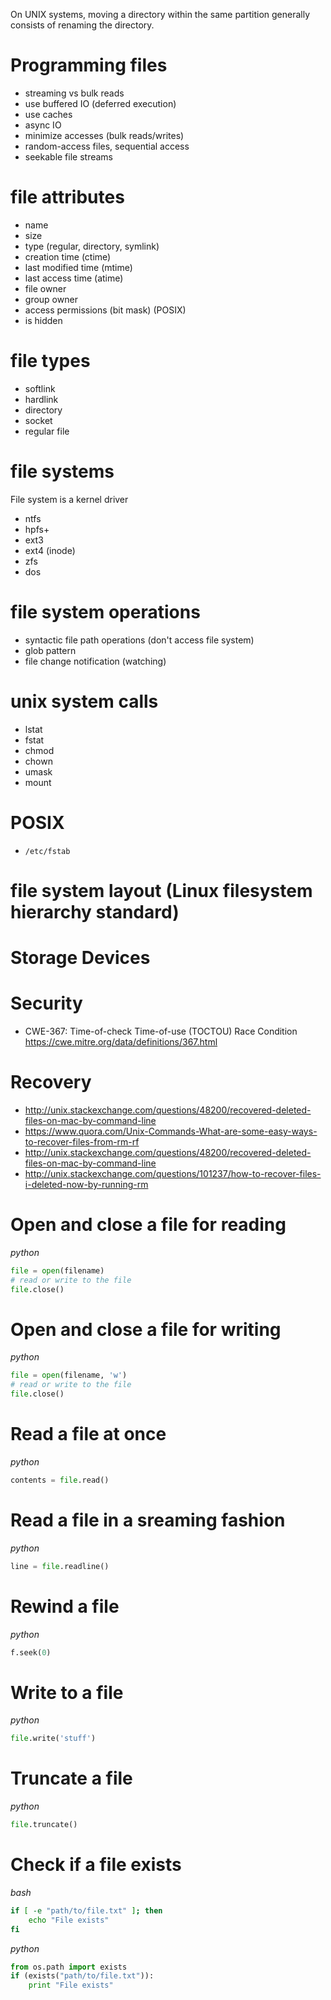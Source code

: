 On UNIX systems, moving a directory within the same partition generally consists of renaming the directory.

# Programming files
- streaming vs bulk reads
- use buffered IO (deferred execution)
- use caches
- async IO
- minimize accesses (bulk reads/writes)
- random-access files, sequential access
- seekable file streams

# file attributes
- name
- size
- type (regular, directory, symlink)
- creation time (ctime)
- last modified time (mtime)
- last access time (atime)
- file owner
- group owner
- access permissions (bit mask) (POSIX)
- is hidden

# file types
- softlink
- hardlink
- directory
- socket
- regular file

# file systems
File system is a kernel driver
- ntfs
- hpfs+
- ext3
- ext4 (inode)
- zfs
- dos

# file system operations
- syntactic file path operations (don't access file system)
- glob pattern
- file change notification (watching)

# unix system calls
- lstat
- fstat
- chmod
- chown
- umask
- mount

# POSIX
- `/etc/fstab`

# file system layout (Linux filesystem hierarchy standard)

# Storage Devices

# Security
- CWE-367: Time-of-check Time-of-use (TOCTOU) Race Condition https://cwe.mitre.org/data/definitions/367.html

# Recovery
- http://unix.stackexchange.com/questions/48200/recovered-deleted-files-on-mac-by-command-line
- https://www.quora.com/Unix-Commands-What-are-some-easy-ways-to-recover-files-from-rm-rf
- http://unix.stackexchange.com/questions/48200/recovered-deleted-files-on-mac-by-command-line
- http://unix.stackexchange.com/questions/101237/how-to-recover-files-i-deleted-now-by-running-rm

# Open and close a file for reading
*python*
```python
file = open(filename)
# read or write to the file
file.close()
```

# Open and close a file for writing
*python*
```python
file = open(filename, 'w')
# read or write to the file
file.close()
```

# Read a file at once
*python*
```python
contents = file.read()
```

# Read a file in a sreaming fashion
*python*
```python
line = file.readline()
```

# Rewind a file
*python*
```python
f.seek(0)
```

# Write to a file
*python*
```python
file.write('stuff')
```

# Truncate a file
*python*
```python
file.truncate()
```

# Check if a file exists
*bash*
```bash
if [ -e "path/to/file.txt" ]; then
    echo "File exists"
fi
```

*python*
```python
from os.path import exists
if (exists("path/to/file.txt")):
    print "File exists"
```




